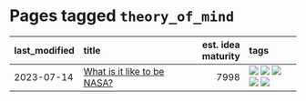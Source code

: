 # Pages tagged `theory_of_mind`

|last_modified|title|est. idea maturity|tags
|:---|:---|---:|:---|
|2023-07-14|[What is it like to be NASA?](../what_is_it_like_to_be_nasa.md)|7998|[![](https://img.shields.io/badge/tag-disunity_of_identity-e8ae48)](../tags/disunity_of_identity.md) [![](https://img.shields.io/badge/tag-organization_as_entity-b5ec2c)](../tags/organization_as_entity.md) [![](https://img.shields.io/badge/tag-philosophy-b4243e)](../tags/philosophy.md) [![](https://img.shields.io/badge/tag-society_of_mind-f76896)](../tags/society_of_mind.md) [![](https://img.shields.io/badge/tag-theory_of_mind-0e5ec)](../tags/theory_of_mind.md)|